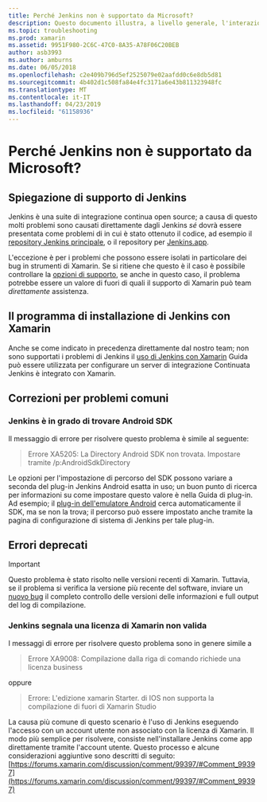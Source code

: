 ```yaml
---
title: Perché Jenkins non è supportato da Microsoft?
description: Questo documento illustra, a livello generale, l'interazione di Xamarin con il sistema di integrazione Continuata Jenkins. Illustra anche alcuni problemi da affrontare quando si lavora con Jenkins.
ms.topic: troubleshooting
ms.prod: xamarin
ms.assetid: 9951F980-2C6C-47C0-8A35-A78F06C20BEB
author: asb3993
ms.author: amburns
ms.date: 06/05/2018
ms.openlocfilehash: c2e409b796d5ef2525079e02aafdd0c6e8db5d81
ms.sourcegitcommit: 4b402d1c508fa84e4fc3171a6e43b811323948fc
ms.translationtype: MT
ms.contentlocale: it-IT
ms.lasthandoff: 04/23/2019
ms.locfileid: "61158936"
---
```

# <a name="why-isnt-jenkins-supported-by-microsoft"></a>Perché Jenkins non è supportato da Microsoft?

## <a name="jenkins-support-explanation"></a>Spiegazione di supporto di Jenkins

Jenkins è una suite di integrazione continua open source; a causa di questo molti problemi sono causati direttamente dagli Jenkins *sé* dovrà essere presentata come problemi di in cui è stato ottenuto il codice, ad esempio il [repository Jenkins principale](https://github.com/jenkinsci/jenkins), o il repository per [ Jenkins.app](https://github.com/stisti/jenkins-app).

L'eccezione è per i problemi che possono essere isolati in particolare dei bug in strumenti di Xamarin. Se si ritiene che questo è il caso è possibile controllare la [opzioni di supporto](~/cross-platform/troubleshooting/support-options.md), se anche in questo caso, il problema potrebbe essere un valore di fuori di quali il supporto di Xamarin può team *direttamente* assistenza.

## <a name="setup-jenkins-with-xamarin"></a>Il programma di installazione di Jenkins con Xamarin

Anche se come indicato in precedenza direttamente dal nostro team; non sono supportati i problemi di Jenkins il [uso di Jenkins con Xamarin](~/tools/ci/jenkins-walkthrough.md) Guida può essere utilizzata per configurare un server di integrazione Continuata Jenkins è integrato con Xamarin. 

## <a name="fixes-for-common-issues"></a>Correzioni per problemi comuni

### <a name="jenkins-is-unable-to-find-the-android-sdk"></a>Jenkins è in grado di trovare Android SDK

Il messaggio di errore per risolvere questo problema è simile al seguente:

> Errore XA5205: La Directory Android SDK non trovata. Impostare tramite /p:AndroidSdkDirectory

Le opzioni per l'impostazione di percorso del SDK possono variare a seconda del plug-in Jenkins Android esatta in uso; un buon punto di ricerca per informazioni su come impostare questo valore è nella Guida di plug-in. Ad esempio; il [plug-in dell'emulatore Android](https://wiki.jenkins-ci.org/display/JENKINS/Android+Emulator+Plugin#AndroidEmulatorPlugin-Systemconfiguration) cerca automaticamente il SDK, ma se non la trova; il percorso può essere impostato anche tramite la pagina di configurazione di sistema di Jenkins per tale plug-in. 


## <a name="deprecated-errors"></a>Errori deprecati

> [!IMPORTANT]
> Questo problema è stato risolto nelle versioni recenti di Xamarin. Tuttavia, se il problema si verifica la versione più recente del software, inviare un [nuovo bug](~/cross-platform/troubleshooting/questions/howto-file-bug.md) il completo controllo delle versioni delle informazioni e full output del log di compilazione.



### <a name="jenkins-reports-an-invalid-xamarin-license"></a>Jenkins segnala una licenza di Xamarin non valida
I messaggi di errore per risolvere questo problema sono in genere simile a

> Errore XA9008: Compilazione dalla riga di comando richiede una licenza business

oppure

> Errore: L'edizione xamarin Starter. di IOS non supporta la compilazione di fuori di Xamarin Studio 

La causa più comune di questo scenario è l'uso di Jenkins eseguendo l'accesso con un account utente non associato con la licenza di Xamarin. Il modo più semplice per risolvere, consiste nell'installare Jenkins come app direttamente tramite l'account utente. Questo processo e alcune considerazioni aggiuntive sono descritti di seguito: [https://forums.xamarin.com/discussion/comment/99397/#Comment_99397](https://forums.xamarin.com/discussion/comment/99397/#Comment_99397)
